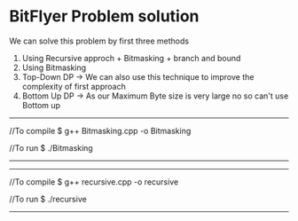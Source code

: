 # BitFlyer Problem solution
We can solve this problem by first three methods 
1) Using Recursive approch + Bitmasking + branch and bound
2) Using Bitmasking 
3) Top-Down DP  ->  We can also use this technique to improve the complexity of first approach
4) Bottom Up DP ->  As our Maximum Byte size is very large no so can't use Bottom up


************************************
//To compile 
$ g++ Bitmasking.cpp -o Bitmasking

//To run
$ ./Bitmasking
***********************************


***********************************
//To compile 
$ g++ recursive.cpp -o recursive

//To run
$ ./recursive
***********************************
